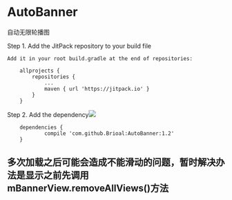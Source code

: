 # AutoBanner
自动无限轮播图

Step 1. Add the JitPack repository to your build file
```
Add it in your root build.gradle at the end of repositories:

	allprojects {
		repositories {
			...
			maven { url 'https://jitpack.io' }
		}
	}
```
Step 2. Add the dependency[![](https://jitpack.io/v/Brioal/AutoBanner.svg)](https://jitpack.io/#Brioal/AutoBanner)

```
	dependencies {
	        compile 'com.github.Brioal:AutoBanner:1.2'
	}
```
## 多次加载之后可能会造成不能滑动的问题，暂时解决办法是显示之前先调用mBannerView.removeAllViews()方法
